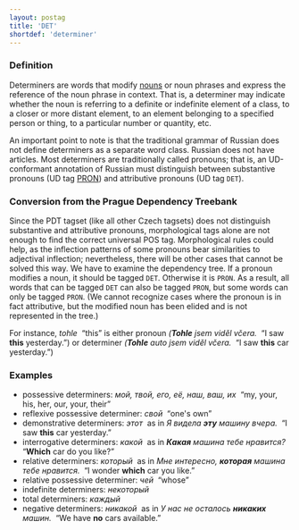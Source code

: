 ```yaml
---
layout: postag
title: 'DET'
shortdef: 'determiner'
---
```


### Definition

Determiners are words that modify [nouns](NOUN) or noun phrases and
express the reference of the noun phrase in context. That is, a
determiner may indicate whether the noun is referring to a definite or
indefinite element of a class, to a closer or more distant element, to
an element belonging to a specified person or thing, to a particular
number or quantity, etc.

An important point to note is that the traditional grammar of Russian does not
define determiners as a separate word class. Russian does not have articles.
Most determiners are traditionally called pronouns; that is, an UD-conformant
annotation of Russian must distinguish between substantive pronouns (UD tag [PRON]())
and attributive pronouns (UD tag `DET`).

### Conversion from the Prague Dependency Treebank

Since the PDT tagset (like all other Czech tagsets) does not distinguish
substantive and attributive pronouns, morphological tags alone are not enough
to find the correct universal POS tag.
Morphological rules could help, as the inflection patterns of some pronouns
bear similarities to adjectival inflection; nevertheless, there will be other
cases that cannot be solved this way.
We have to examine the dependency tree.
If a pronoun modifies a noun, it should be tagged `DET`.
Otherwise it is `PRON`.
As a result, all words that can be tagged `DET` can also be tagged `PRON`,
but some words can only be tagged `PRON`.
(We cannot recognize cases where the pronoun is in fact attributive, but the
modified noun has been elided and is not represented in the tree.)

For instance, _tohle&nbsp;_ “this” is either pronoun
_(<b>Tohle</b> jsem viděl včera.&nbsp;_ “I saw <b>this</b> yesterday.”)
or determiner
_(<b>Tohle</b> auto jsem viděl včera.&nbsp;_ “I saw <b>this</b> car yesterday.”)

### Examples

- possessive determiners: _мой, твой, его, её, наш, ваш, их&nbsp;_ “my, your, his, her, our, your, their”
- reflexive possessive determiner: _свой&nbsp;_ “one's own”
- demonstrative determiners: _этот&nbsp;_ as in _Я видела <b>эту</b> машину вчера.&nbsp;_ “I saw <b>this</b> car yesterday.”
- interrogative determiners: _какой&nbsp;_ as in _<b>Какая</b> машина тебе нравится?&nbsp;_ “<b>Which</b> car do you like?”
- relative determiners: _который&nbsp;_ as in _Мне интересно, <b>которая</b> машина тебе нравится.&nbsp;_ “I wonder <b>which</b> car you like.”
- relative possessive determiner: _чей&nbsp;_ “whose”
- indefinite determiners: _некоторый_
- total determiners: _каждый_
- negative determiners: _никакой&nbsp;_ as in _У нас не осталось <b>никаких</b> машин.&nbsp;_ “We have <b>no</b> cars available.”

